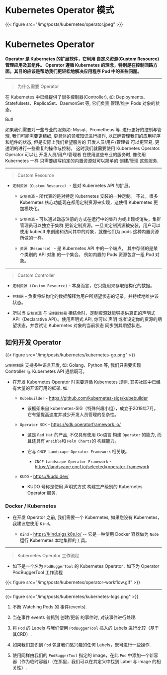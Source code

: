 # Kubernetes Operator 模式


{{< figure src="/img/posts/kubernetes/operator.jpeg" >}}


# Kubernetes Operator

**Operator 是 Kubernetes 的扩展软件，它利用 自定义资源(Custom Resource)管理应用及其组件。 Operator 遵循 Kubernetes 的理念，特别是在控制回路方面。其目的应该是帮助我们更轻松地解决应用程序 Pod 中的某些问题。**

---

> 为什么需要 Operator

在 Kubernetes 中已经提供了很多控制器(Controller), 如: Deployments、Statefulsets、ReplicaSet、DaemonSet 等, 它们负责 管理/维护 Pods 对象的状态。

But!

  如果我们需要对一些专业的服务如: Mysql、Prometheus 等. 进行更好的控制与管理, 我们可能需要更精细, 更具体的领域知识进行操作, 以正确管理我们的应用程序和组件的状态, 但是实际上我们希望服务的 开发人员/用户/管理者 可以更容易, 更透明的进行一些重复的操作与控制。 这时我们就需要使用 Kubernetes Operator.   Operator 可以让 开发人员/用户/管理者 在使用这些专业的服务时, 像使用 Kubernetes 一样 只需要编写约定的内置资源就可以简单的 创建/管理 这些服务.
  

---

> Custom Resource

* `定制资源（Custom Resource）` -  是对 Kubernetes API 的扩展。

  * `定制资源` - 所代表的是对特定 Kubernetes 安装的一种定制。 不过，很多 Kubernetes 核心功能现在都用定制资源来实现，这使得 Kubernetes 更加模块化。

  * `定制资源` - 可以通过动态注册的方式在运行中的集群内或出现或消失，集群管理员可以独立于集群 更新定制资源。一旦某定制资源被安装，用户可以使用 kubectl 来创建和访问其中的对象，就像他们为 pods 这种内置资源所做的一样。

  * `资源（Resource）` - 是 Kubernetes API 中的一个端点， 其中存储的是某个类别的 API 对象 的一个集合。 例如内置的 Pods 资源包含一组 Pod 对象。

---

> Custom Controller

* `定制资源 (Custom Resource)` - 本身而言，它只能用来存取结构化的数据。 

* `控制器` - 负责将结构化的数据解释为用户所期望状态的记录，并持续地维护该状态。

*  所以当 `定制资源` 与 `定制控制器` 相结合时，定制资源就能够提供真正的声明式 API（Declarative API）。使用声明式 API, 你可以 声明 或者设定你的资源的期望状态，并尝试让 Kubernetes 对象的当前状态 同步到其期望状态。



## 如何开发 Operator


{{< figure src="/img/posts/kubernetes/kubernetes-go.png" >}}


`定制控制器` 支持多种语言开发, 如: Golang、Python 等, 我们只需要实现 Controller 与 Kubernetes API 通信既可。


* 在开发 Kubernetes Operator 时需要遵循 Kubernetes 规则, 其实社区中已经有大量的开源可用的框架. 如:

  * `Kubebuilder` - https://github.com/kubernetes-sigs/kubebuilder

    * 该框架来自 kubernetes-SIG（特殊兴趣小组），成立于2018年7月。它有望提高速度并减少开发人员管理的复杂性。


  * `Operator SDK` - https://sdk.operatorframework.io/

    * 这是 `Red Hat` 的产品, 不仅具有使用 Go语言 构建 `Operator` 的能力, 而且还具有 `Ansible`和 `Helm Charts`的 构建能力。

    * 它与 `CNCF Landscape Operator Framework` 相关联。

      * `CNCF Landscape Operator Framework` - https://landscape.cncf.io/selected=operator-framework


  * `KUDO` - https://kudo.dev/

    * KUDO 号称是使用 声明式方式 构建生产级别的 Kubernetes Operator 服务.


### Docker / Kubernetes

* 在开发 Operator 之前, 我们需要一个 Kubernetes, 如果您没有 Kubernetes，我建议您使用 `Kind`。

  * `Kind` - https://kind.sigs.k8s.io/ -- 它是一种使用 Docker 容器做为 `Node` 运行 Kubernetes 本地集群的工具。


---

> Kubernetes Operator 工作流程

*  如下是一个名为 `PodBuggerTool` 的 Kubernetes Operator . 如下为  Operator PodBuggerTool 工作流程


{{< figure src="/img/posts/kubernetes/operator-workflow.gif" >}}


---

{{< figure src="/img/posts/kubernetes/kubernetes-logs.png" >}}

1. 不断 Watching  Pods 的 事件(events).

2. 当在事件 events 普抓到 创建/更新 的事件时,  对该事件进行处理.

3. 将 `Pod` 的  Labels 与我们使用 `PodBuggerTool` 插入的 Labels 进行比较（基于其CRD）.

4. 如果我们意识到 `Pod` 包含我们感兴趣的任何 Labels，既可进行一些操作.

5. 使用同样由我们的 `PodBuggerTool` 指定的 image，在此 `Pod` 中添加一个新容器（作为临时容器）（在那里，我们可以在其定义中找到 Label 与 image 的相关性）.



